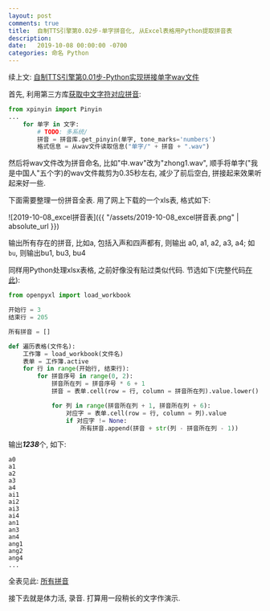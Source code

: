 ```yaml
---
layout: post
comments: true
title:  自制TTS引擎第0.02步-单字拼音化, 从Excel表格用Python提取拼音表
description: 
date:   2019-10-08 00:00:00 -0700
categories: 命名 Python
---
```


续上文: [自制TTS引擎第0.01步-Python实现拼接单字wav文件](https://zhuanlan.zhihu.com/p/85486162)

首先, 利用第三方库[获取中文字符对应拼音](https://github.com/program-in-chinese/study/blob/master/1-%E5%9F%BA%E7%A1%80/wav%E6%96%87%E4%BB%B6%E5%A4%84%E7%90%86/%E5%90%88%E6%88%90.py):
```python
from xpinyin import Pinyin
...
    for 单字 in 文字:
        # TODO: 多系统/
        拼音 = 拼音库.get_pinyin(单字, tone_marks='numbers')
        格式信息 = 从wav文件读取信息("单字/" + 拼音 + ".wav")
```
然后将wav文件改为拼音命名, 比如"中.wav"改为"zhong1.wav", 顺手将单字("我是中国人"五个字)的wav文件裁剪为0.35秒左右, 减少了前后空白, 拼接起来效果听起来好一些.

下面需要整理一份拼音全表. 用了网上下载的一个xls表, 格式如下:

![2019-10-08_excel拼音表]({{ "/assets/2019-10-08_excel拼音表.png" | absolute_url }})

输出所有存在的拼音, 比如a, 包括入声和四声都有, 则输出 a0, a1, a2, a3, a4; 如`bu`, 则输出bu1, bu3, bu4

同样用Python处理xlsx表格, 之前好像没有贴过类似代码. 节选如下(完整代码[在此](https://github.com/program-in-chinese/study/blob/master/2.1-topic%EF%BC%9A%E6%95%B0%E6%8D%AE%E5%A4%84%E7%90%86/%E6%8B%BC%E9%9F%B3%E8%A1%A8/%E6%8B%BC%E9%9F%B3%E6%8F%90%E5%8F%96.py)):
```python
from openpyxl import load_workbook

开始行 = 3
结束行 = 205

所有拼音 = []

def 遍历表格(文件名):
    工作簿 = load_workbook(文件名)
    表单 = 工作簿.active
    for 行 in range(开始行, 结束行):
        for 拼音序号 in range(0, 2):
            拼音所在列 = 拼音序号 * 6 + 1
            拼音 = 表单.cell(row = 行, column = 拼音所在列).value.lower()

            for 列 in range(拼音所在列 + 1, 拼音所在列 + 6):
                对应字 = 表单.cell(row = 行, column = 列).value
                if 对应字 != None:
                    所有拼音.append(拼音 + str(列 - 拼音所在列 - 1))
```
输出***1238***个, 如下:
```
a0
a1
a2
a3
a4
ai1
ai2
ai3
ai4
an1
an3
an4
ang1
ang2
ang4
...
```
全表见此: [所有拼音](https://github.com/program-in-chinese/study/blob/master/2.1-topic%EF%BC%9A%E6%95%B0%E6%8D%AE%E5%A4%84%E7%90%86/%E6%8B%BC%E9%9F%B3%E8%A1%A8/%E6%89%80%E6%9C%89%E6%8B%BC%E9%9F%B3.txt)

接下去就是体力活, 录音. 打算用一段稍长的文字作演示.